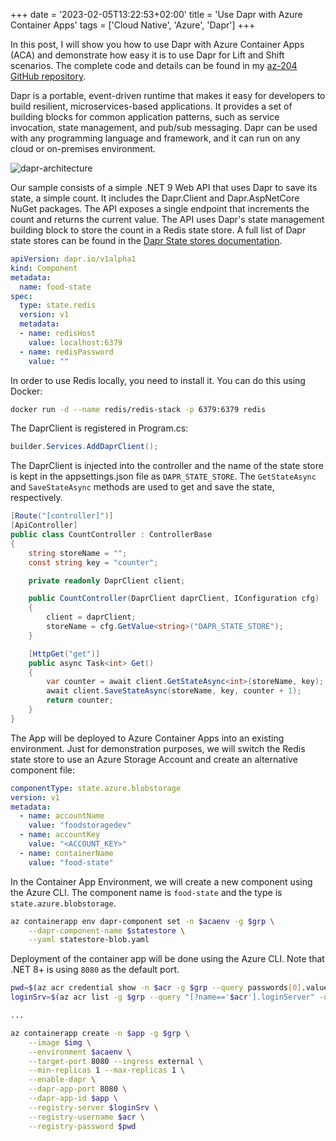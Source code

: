 +++
date = '2023-02-05T13:22:53+02:00'
title = 'Use Dapr with Azure Container Apps'
tags = ['Cloud Native', 'Azure', 'Dapr']
+++

In this post, I will show you how to use Dapr with Azure Container Apps (ACA) and demonstrate how easy it is to use Dapr for Lift and Shift scenarios. The complete code and details can be found in my [az-204 GitHub repository](https://github.com/alexander-kastil/az-204/tree/main/demos/05-containers/demo-08).

Dapr is a portable, event-driven runtime that makes it easy for developers to build resilient, microservices-based applications. It provides a set of building blocks for common application patterns, such as service invocation, state management, and pub/sub messaging. Dapr can be used with any programming language and framework, and it can run on any cloud or on-premises environment.

![dapr-architecture](/images/posts/aca-dapr/dapr-architecture.png)

Our sample consists of a simple .NET 9 Web API that uses Dapr to save its state, a simple count. It includes the Dapr.Client and Dapr.AspNetCore NuGet packages. The API exposes a single endpoint that increments the count and returns the current value. The API uses Dapr's state management building block to store the count in a Redis state store. A full list of Dapr state stores can be found in the [Dapr State stores documentation](https://docs.dapr.io/reference/components-reference/supported-state-stores/).

```yaml
apiVersion: dapr.io/v1alpha1
kind: Component
metadata:
  name: food-state
spec:
  type: state.redis
  version: v1
  metadata:
  - name: redisHost
    value: localhost:6379
  - name: redisPassword
    value: ""
```

In order to use Redis locally, you need to install it. You can do this using Docker:

```bash
docker run -d --name redis/redis-stack -p 6379:6379 redis
```

The DaprClient is registered in Program.cs:

```csharp
builder.Services.AddDaprClient();
```

The DaprClient is injected into the controller and the name of the state store is kept in the appsettings.json file as `DAPR_STATE_STORE`. The `GetStateAsync` and `SaveStateAsync` methods are used to get and save the state, respectively.

```c#
[Route("[controller]")]
[ApiController]
public class CountController : ControllerBase
{
    string storeName = "";
    const string key = "counter";

    private readonly DaprClient client;

    public CountController(DaprClient daprClient, IConfiguration cfg)
    {
        client = daprClient;
        storeName = cfg.GetValue<string>("DAPR_STATE_STORE");
    }

    [HttpGet("get")]
    public async Task<int> Get()
    {
        var counter = await client.GetStateAsync<int>(storeName, key);
        await client.SaveStateAsync(storeName, key, counter + 1);
        return counter;
    }
}
```

The App will be deployed to Azure Container Apps into an existing environment. Just for demonstration purposes, we will switch the Redis state store to use an Azure Storage Account and create an alternative component file:

```yaml
componentType: state.azure.blobstorage
version: v1
metadata:
  - name: accountName
    value: "foodstoragedev"
  - name: accountKey
    value: "<ACCOUNT_KEY>"
  - name: containerName
    value: "food-state"
```

In the Container App Environment, we will create a new component using the Azure CLI. The component name is `food-state` and the type is `state.azure.blobstorage`.

```bash
az containerapp env dapr-component set -n $acaenv -g $grp \
    --dapr-component-name $statestore \
    --yaml statestore-blob.yaml

```

Deployment of the container app will be done using the Azure CLI. Note that .NET 8+ is using `8080` as the default port.

```bash
pwd=$(az acr credential show -n $acr -g $grp --query passwords[0].value -o tsv)
loginSrv=$(az acr list -g $grp --query "[?name=='$acr'].loginServer" -o tsv)

...

az containerapp create -n $app -g $grp \
    --image $img \
    --environment $acaenv \
    --target-port 8080 --ingress external \
    --min-replicas 1 --max-replicas 1 \
    --enable-dapr \
    --dapr-app-port 8080 \
    --dapr-app-id $app \
    --registry-server $loginSrv \
    --registry-username $acr \
    --registry-password $pwd
```
